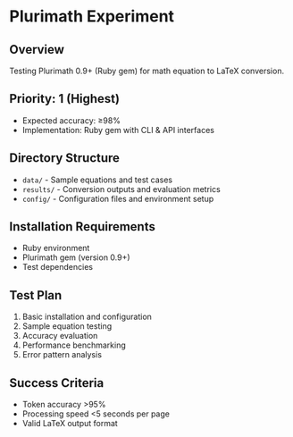 # Plurimath Experiment

## Overview
Testing Plurimath 0.9+ (Ruby gem) for math equation to LaTeX conversion.

## Priority: 1 (Highest)
- Expected accuracy: ≥98%
- Implementation: Ruby gem with CLI & API interfaces

## Directory Structure
- `data/` - Sample equations and test cases
- `results/` - Conversion outputs and evaluation metrics
- `config/` - Configuration files and environment setup

## Installation Requirements
- Ruby environment
- Plurimath gem (version 0.9+)
- Test dependencies

## Test Plan
1. Basic installation and configuration
2. Sample equation testing
3. Accuracy evaluation
4. Performance benchmarking
5. Error pattern analysis

## Success Criteria
- Token accuracy >95%
- Processing speed <5 seconds per page
- Valid LaTeX output format 